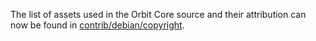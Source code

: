 The list of assets used in the Orbit Core source and their attribution can now be found in [contrib/debian/copyright](../contrib/debian/copyright).
